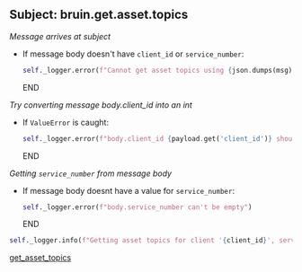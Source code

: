 ## Subject: bruin.get.asset.topics

_Message arrives at subject_

* If message body doesn't have `client_id` or `service_number`:
  ```python
  self._logger.error(f"Cannot get asset topics using {json.dumps(msg)}. " f"JSON malformed")
  ```
  END

_Try converting message body.client_id into an int_

* If `ValueError`  is caught:
  ```python
  self._logger.error(f"body.client_id {payload.get('client_id')} should be an int.")
  ```
  END

_Getting `service_number` from message body_

* If message body doesnt have a value for `service_number`:
  ```python
  self._logger.error(f"body.service_number can't be empty")
  ```
  END

```python
self._logger.info(f"Getting asset topics for client '{client_id}', service number '{service_number}'")
```

[get_asset_topics](../repositories/bruin_repository/get_asset_topics.md)
